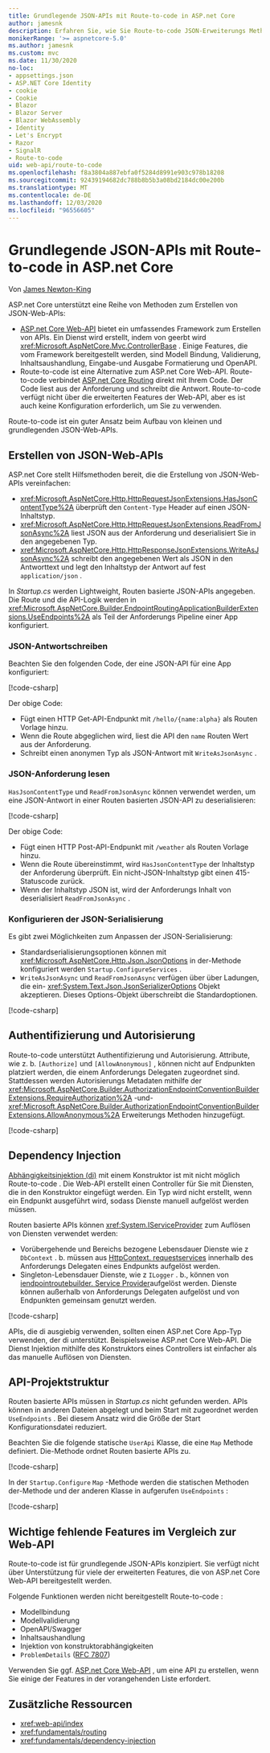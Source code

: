 ```yaml
---
title: Grundlegende JSON-APIs mit Route-to-code in ASP.net Core
author: jamesnk
description: Erfahren Sie, wie Sie Route-to-code JSON-Erweiterungs Methoden und verwenden, um Lightweight JSON-Web-APIs zu erstellen.
monikerRange: '>= aspnetcore-5.0'
ms.author: jamesnk
ms.custom: mvc
ms.date: 11/30/2020
no-loc:
- appsettings.json
- ASP.NET Core Identity
- cookie
- Cookie
- Blazor
- Blazor Server
- Blazor WebAssembly
- Identity
- Let's Encrypt
- Razor
- SignalR
- Route-to-code
uid: web-api/route-to-code
ms.openlocfilehash: f8a3804a887ebfa0f5284d8991e903c978b18208
ms.sourcegitcommit: 92439194682dc788b8b5b3a08bd2184dc00e200b
ms.translationtype: MT
ms.contentlocale: de-DE
ms.lasthandoff: 12/03/2020
ms.locfileid: "96556605"
---
```

# <a name="basic-json-apis-with-no-locroute-to-code-in-aspnet-core"></a>Grundlegende JSON-APIs mit Route-to-code in ASP.net Core

Von [James Newton-King](https://github.com/jamesnk)

ASP.net Core unterstützt eine Reihe von Methoden zum Erstellen von JSON-Web-APIs:

* [ASP.net Core Web-API](xref:web-api/index) bietet ein umfassendes Framework zum Erstellen von APIs. Ein Dienst wird erstellt, indem von geerbt wird <xref:Microsoft.AspNetCore.Mvc.ControllerBase> . Einige Features, die vom Framework bereitgestellt werden, sind Modell Bindung, Validierung, Inhaltsaushandlung, Eingabe-und Ausgabe Formatierung und OpenAPI.
* Route-to-code ist eine Alternative zum ASP.net Core Web-API. Route-to-code verbindet [ASP.net Core Routing](xref:fundamentals/routing) direkt mit Ihrem Code. Der Code liest aus der Anforderung und schreibt die Antwort. Route-to-code verfügt nicht über die erweiterten Features der Web-API, aber es ist auch keine Konfiguration erforderlich, um Sie zu verwenden.

Route-to-code ist ein guter Ansatz beim Aufbau von kleinen und grundlegenden JSON-Web-APIs.

## <a name="create-json-web-apis"></a>Erstellen von JSON-Web-APIs

ASP.net Core stellt Hilfsmethoden bereit, die die Erstellung von JSON-Web-APIs vereinfachen:

* <xref:Microsoft.AspNetCore.Http.HttpRequestJsonExtensions.HasJsonContentType%2A> überprüft den `Content-Type` Header auf einen JSON-Inhaltstyp.
* <xref:Microsoft.AspNetCore.Http.HttpRequestJsonExtensions.ReadFromJsonAsync%2A> liest JSON aus der Anforderung und deserialisiert Sie in den angegebenen Typ.
* <xref:Microsoft.AspNetCore.Http.HttpResponseJsonExtensions.WriteAsJsonAsync%2A> schreibt den angegebenen Wert als JSON in den Antworttext und legt den Inhaltstyp der Antwort auf fest `application/json` .

In *Startup.cs* werden Lightweight, Routen basierte JSON-APIs angegeben. Die Route und die API-Logik werden in <xref:Microsoft.AspNetCore.Builder.EndpointRoutingApplicationBuilderExtensions.UseEndpoints%2A> als Teil der Anforderungs Pipeline einer App konfiguriert.

### <a name="write-json-response"></a>JSON-Antwortschreiben

Beachten Sie den folgenden Code, der eine JSON-API für eine App konfiguriert:

[!code-csharp[](route-to-code/sample/Startup3.cs?name=snippet&highlight=6)]

Der obige Code:

* Fügt einen HTTP Get-API-Endpunkt mit `/hello/{name:alpha}` als Routen Vorlage hinzu.
* Wenn die Route abgeglichen wird, liest die API den `name` Routen Wert aus der Anforderung.
* Schreibt einen anonymen Typ als JSON-Antwort mit `WriteAsJsonAsync` .

### <a name="read-json-request"></a>JSON-Anforderung lesen

`HasJsonContentType` und `ReadFromJsonAsync` können verwendet werden, um eine JSON-Antwort in einer Routen basierten JSON-API zu deserialisieren:

[!code-csharp[](route-to-code/sample/Startup2.cs?name=snippet&highlight=5,11)]

Der obige Code:

* Fügt einen HTTP Post-API-Endpunkt mit `/weather` als Routen Vorlage hinzu.
* Wenn die Route übereinstimmt, wird `HasJsonContentType` der Inhaltstyp der Anforderung überprüft. Ein nicht-JSON-Inhaltstyp gibt einen 415-Statuscode zurück.
* Wenn der Inhaltstyp JSON ist, wird der Anforderungs Inhalt von deserialisiert `ReadFromJsonAsync` .

### <a name="configure-json-serialization"></a>Konfigurieren der JSON-Serialisierung

Es gibt zwei Möglichkeiten zum Anpassen der JSON-Serialisierung:

* Standardserialisierungsoptionen können mit <xref:Microsoft.AspNetCore.Http.Json.JsonOptions> in der-Methode konfiguriert werden `Startup.ConfigureServices` .
* `WriteAsJsonAsync` und `ReadFromJsonAsync` verfügen über über Ladungen, die ein- <xref:System.Text.Json.JsonSerializerOptions> Objekt akzeptieren. Dieses Options-Objekt überschreibt die Standardoptionen.

[!code-csharp[](route-to-code/sample/Startup6.cs?name=snippet)]

## <a name="authentication-and-authorization"></a>Authentifizierung und Autorisierung

Route-to-code unterstützt Authentifizierung und Autorisierung. Attribute, wie z. b. `[Authorize]` und `[AllowAnonymous]` , können nicht auf Endpunkten platziert werden, die einem Anforderungs Delegaten zugeordnet sind. Stattdessen werden Autorisierungs Metadaten mithilfe der <xref:Microsoft.AspNetCore.Builder.AuthorizationEndpointConventionBuilderExtensions.RequireAuthorization%2A> -und- <xref:Microsoft.AspNetCore.Builder.AuthorizationEndpointConventionBuilderExtensions.AllowAnonymous%2A> Erweiterungs Methoden hinzugefügt.

[!code-csharp[](route-to-code/sample/Startup.cs?name=snippet&highlight=30)]

## <a name="dependency-injection"></a>Dependency Injection

[Abhängigkeitsinjektion (di)](xref:fundamentals/dependency-injection) mit einem Konstruktor ist mit nicht möglich Route-to-code . Die Web-API erstellt einen Controller für Sie mit Diensten, die in den Konstruktor eingefügt werden. Ein Typ wird nicht erstellt, wenn ein Endpunkt ausgeführt wird, sodass Dienste manuell aufgelöst werden müssen.

Routen basierte APIs können <xref:System.IServiceProvider> zum Auflösen von Diensten verwendet werden:

* Vorübergehende und Bereichs bezogene Lebensdauer Dienste wie z `DbContext` . b. müssen aus [HttpContext. requestservices](xref:Microsoft.AspNetCore.Http.HttpContext.RequestServices) innerhalb des Anforderungs Delegaten eines Endpunkts aufgelöst werden.
* Singleton-Lebensdauer Dienste, wie z `ILogger` . b., können von [iendpointroutebuilder. Service Provider](xref:Microsoft.AspNetCore.Routing.IEndpointRouteBuilder.ServiceProvider)aufgelöst werden. Dienste können außerhalb von Anforderungs Delegaten aufgelöst und von Endpunkten gemeinsam genutzt werden.

[!code-csharp[](route-to-code/sample/Startup4.cs?name=snippet&highlight=3,7)]

APIs, die di ausgiebig verwenden, sollten einen ASP.net Core App-Typ verwenden, der di unterstützt. Beispielsweise ASP.net Core Web-API. Die Dienst Injektion mithilfe des Konstruktors eines Controllers ist einfacher als das manuelle Auflösen von Diensten.

## <a name="api-project-structure"></a>API-Projektstruktur

Routen basierte APIs müssen in *Startup.cs* nicht gefunden werden. APIs können in anderen Dateien abgelegt und beim Start mit zugeordnet werden `UseEndpoints` . Bei diesem Ansatz wird die Größe der Start Konfigurationsdatei reduziert.

Beachten Sie die folgende statische `UserApi` Klasse, die eine `Map` Methode definiert. Die-Methode ordnet Routen basierte APIs zu.

[!code-csharp[](route-to-code/sample/UserApi.cs?name=snippet)]

In der `Startup.Configure` `Map` -Methode werden die statischen Methoden der-Methode und der anderen Klasse in aufgerufen `UseEndpoints` :

[!code-csharp[](route-to-code/sample/Startup5.cs?name=snippet)]

## <a name="notable-missing-features-compared-to-web-api"></a>Wichtige fehlende Features im Vergleich zur Web-API

Route-to-code ist für grundlegende JSON-APIs konzipiert. Sie verfügt nicht über Unterstützung für viele der erweiterten Features, die von ASP.net Core Web-API bereitgestellt werden.

Folgende Funktionen werden nicht bereitgestellt Route-to-code :

* Modellbindung
* Modellvalidierung
* OpenAPI/Swagger
* Inhaltsaushandlung
* Injektion von konstruktorabhängigkeiten
* `ProblemDetails` ([RFC 7807](https://tools.ietf.org/html/rfc7807))

Verwenden Sie ggf. [ASP.net Core Web-API](xref:web-api/index) , um eine API zu erstellen, wenn Sie einige der Features in der vorangehenden Liste erfordert.

## <a name="additional-resources"></a>Zusätzliche Ressourcen

* <xref:web-api/index>
* <xref:fundamentals/routing>
* <xref:fundamentals/dependency-injection>
